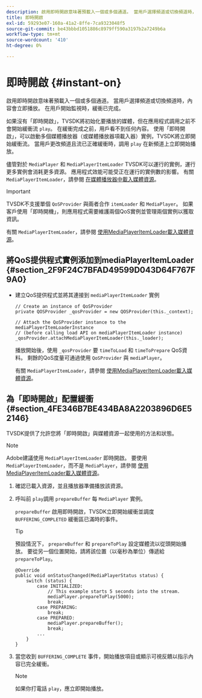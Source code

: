 ```yaml
---
description: 啟用即時開啟意味著預載入一個或多個通道。 當用戶選擇頻道或切換頻道時，內容會立即播放。 在用戶開始監視時，緩衝已完成。
title: 即時開啟
exl-id: 59293e07-160a-41a2-8ffe-7ca9323048f5
source-git-commit: be43bbbd1051886c8979ff590a3197b2a7249b6a
workflow-type: tm+mt
source-wordcount: '410'
ht-degree: 0%

---
```


# 即時開啟 {#instant-on}

啟用即時開啟意味著預載入一個或多個通道。 當用戶選擇頻道或切換頻道時，內容會立即播放。 在用戶開始監視時，緩衝已完成。

如果沒有「即時開啟」，TVSDK將初始化要播放的媒體，但在應用程式調用之前不會開始緩衝流 `play`。 在緩衝完成之前，用戶看不到任何內容。 使用「即時開啟」，可以啟動多個媒體播放器（或媒體播放器項載入器）實例，TVSDK將立即開始緩衝流。 當用戶更改頻道且流已正確緩衝時，調用 `play` 在新頻道上立即開始播放。

儘管對於 `MediaPlayer` 和 `MediaPlayerItemLoader` TVSDK可以運行的實例，運行更多實例會消耗更多資源。 應用程式效能可能受正在運行的實例數的影響。 有關 `MediaPlayerItemLoader`，請參閱 [在媒體播放器中載入媒體資源](../../../tvsdk-3x-android-prog/android-3x-content-playback-options-android2/mediaplayer-initialize-for-video/android-3x-media-resource-load.md)。

>[!IMPORTANT]
>
>TVSDK不支援單個 `QoSProvider` 與兩者合作 `itemLoader` 和 `MediaPlayer`。 如果客戶使用「即時開機」，則應用程式需要維護兩個QoS實例並管理兩個實例以獲取資訊。

有關 `MediaPlayerItemLoader`，請參閱 [使用MediaPlayerItemLoader載入媒體資源](../../../tvsdk-3x-android-prog/android-3x-content-playback-options-android2/mediaplayer-initialize-for-video/android-3x-media-resource-mediaplayeritemloader.md)。

## 將QoS提供程式實例添加到mediaPlayerItemLoader {#section_2F9F24C7BFAD49599D043D64F767F9A0}

* 建立QoS提供程式並將其連接到 `mediaPlayerItemLoader` 實例

   ```
   // Create an instance of QoSProvider  
   private QOSProvider _qosProvider = new QOSProvider(this._context);  
   
   // Attach the QoSProvider instance to the mediaPlayerItemLoaderInstance  
   // (before calling load API on mediaPlayerItemLoader instance)  
   _qosProvider.attachMediaPlayerItemLoader(this._loader); 
   ```

   播放開始後，使用 `_qosProvider` 要 `timeToLoad` 和 `timeToPrepare` QoS資料。 剩餘的QoS度量可通過使用 `QoSProvider` 與 `mediaPlayer`。

   有關 `MediaPlayerItemLoader`，請參閱 [使用MediaPlayerItemLoader載入媒體資源](../../../tvsdk-3x-android-prog/android-3x-content-playback-options-android2/mediaplayer-initialize-for-video/android-3x-media-resource-mediaplayeritemloader.md)。

## 為「即時開啟」配置緩衝 {#section_4FE346B7BE434BA8A2203896D6E52146}

TVSDK提供了允許您將「即時開啟」與媒體資源一起使用的方法和狀態。

>[!NOTE]
>
>Adobe建議使用 `MediaPlayerItemLoader` 即時開啟。 要使用 `MediaPlayerItemLoader`，而不是 `MediaPlayer`，請參閱 [使用MediaPlayerItemLoader載入媒體資源](../../../tvsdk-3x-android-prog/android-3x-content-playback-options-android2/mediaplayer-initialize-for-video/android-3x-media-resource-mediaplayeritemloader.md)。

1. 確認已載入資源，並且播放器準備播放該資源。
1. 呼叫前 `play`調用 `prepareBuffer` 每 `MediaPlayer` 實例。

   `prepareBuffer` 啟用即時開啟，TVSDK立即開始緩衝並調度 `BUFFERING_COMPLETED` 緩衝區已滿時的事件。

   >[!TIP]
   >
   >預設情況下， `prepareBuffer` 和 `prepareToPlay` 設定媒體流以從頭開始播放。 要從另一個位置開始，請將該位置（以毫秒為單位）傳遞給 `prepareToPlay`。

   ```
   @Override 
   public void onStatusChanged(MediaPlayerStatus status) { 
       switch (status) { 
           case INITIALIZED: 
               // This example starts 5 seconds into the stream. 
               mediaPlayer.prepareToPlay(5000); 
               break; 
           case PREPARING: 
               break; 
           case PREPARED: 
               mediaPlayer.prepareBuffer(); 
               break; 
           ... 
       } 
   }
   ```

1. 當您收到 `BUFFERING_COMPLETE` 事件，開始播放項目或顯示可視反饋以指示內容已完全緩衝。

   >[!NOTE]
   >
   >如果你打電話 `play`，應立即開始播放。
